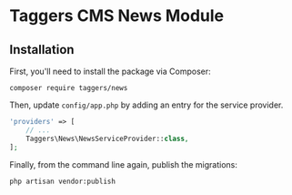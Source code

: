 # Taggers CMS News Module

## Installation

First, you'll need to install the package via Composer:

```shell
composer require taggers/news
```

Then, update `config/app.php` by adding an entry for the service provider.

```php
'providers' => [
    // ...
    Taggers\News\NewsServiceProvider::class,
];
```

Finally, from the command line again, publish the migrations:

```shell
php artisan vendor:publish
```
